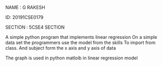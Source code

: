 NAME : G RAKESH 

ID: 20191CSE0179

SECTION : 5CSE4 SECTION 

A simple python program that implements linear regression
On a simple data set  the programmers use the model from the skills 
To import from class. And subject form the x axis and y axis
 of data



The graph is used in python matloib in linear regression model 
